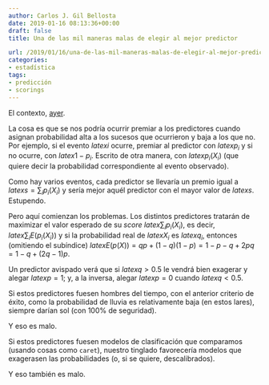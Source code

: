 ```yaml
---
author: Carlos J. Gil Bellosta
date: 2019-01-16 08:13:36+00:00
draft: false
title: Una de las mil maneras malas de elegir al mejor predictor

url: /2019/01/16/una-de-las-mil-maneras-malas-de-elegir-al-mejor-predictor/
categories:
- estadística
tags:
- predicción
- scorings
---
```


El contexto, [ayer](https://www.datanalytics.com/2019/01/15/quien-sera-el-mejor-predictor-como-se-podra-medir/).

La cosa es que se nos podría ocurrir premiar a los predictores cuando asignan probabilidad alta a los sucesos que ocurrieron y baja a los que no. Por ejemplo, si el evento $latex i$ ocurre, premiar al predictor con $latex p_i$ y si no ocurre, con $latex 1 - p_i$. Escrito de otra manera, con $latex p_i(X_i)$ (que quiere decir la probabilidad correspondiente al evento observado).

Como hay varios eventos, cada predictor se llevaría un premio igual a $latex s = \sum_i p_i(X_i)$ y sería mejor aquél predictor con el mayor valor de $latex s$. Estupendo.

Pero aquí comienzan los problemas. Los distintos predictores tratarán de maximizar el valor esperado de su _score_ $latex \sum_i p_i(X_i)$, es decir, $latex \sum_i E(p_i(X_i))$ y si la probabilidad real de $latex X_i$ es $latex q_i$, entonces (omitiendo el subíndice) $latex E(p(X)) = q p + (1-q) (1 - p) = 1 - p - q + 2pq = 1 - q + (2q - 1)p$.

Un predictor avispado verá que si $latex q > 0.5$ le vendrá bien exagerar y alegar $latex p = 1$; y, a la inversa, alegar $latex p=0$ cuando $latex q < 0.5$.

Si  estos predictores fuesen hombres del tiempo, con el anterior criterio de éxito, como la probabilidad de lluvia es relativamente baja (en estos lares), siempre darían sol (con 100% de seguridad).

Y eso es malo.

Si estos predictores fuesen modelos de clasificación que comparamos (usando cosas como `caret`), nuestro tinglado favorecería modelos que exagerasen las probabilidades (o, si se quiere, descalibrados).

Y eso también es malo.